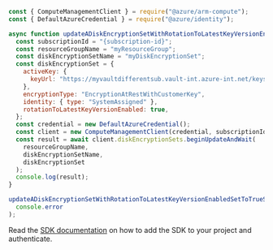 ```javascript
const { ComputeManagementClient } = require("@azure/arm-compute");
const { DefaultAzureCredential } = require("@azure/identity");

async function updateADiskEncryptionSetWithRotationToLatestKeyVersionEnabledSetToTrueSucceeded() {
  const subscriptionId = "{subscription-id}";
  const resourceGroupName = "myResourceGroup";
  const diskEncryptionSetName = "myDiskEncryptionSet";
  const diskEncryptionSet = {
    activeKey: {
      keyUrl: "https://myvaultdifferentsub.vault-int.azure-int.net/keys/keyName/keyVersion1",
    },
    encryptionType: "EncryptionAtRestWithCustomerKey",
    identity: { type: "SystemAssigned" },
    rotationToLatestKeyVersionEnabled: true,
  };
  const credential = new DefaultAzureCredential();
  const client = new ComputeManagementClient(credential, subscriptionId);
  const result = await client.diskEncryptionSets.beginUpdateAndWait(
    resourceGroupName,
    diskEncryptionSetName,
    diskEncryptionSet
  );
  console.log(result);
}

updateADiskEncryptionSetWithRotationToLatestKeyVersionEnabledSetToTrueSucceeded().catch(
  console.error
);
```

Read the [SDK documentation](https://github.com/Azure/azure-sdk-for-js/blob/%40azure%2Farm-compute_17.3.1/sdk/compute/arm-compute/README.md) on how to add the SDK to your project and authenticate.
